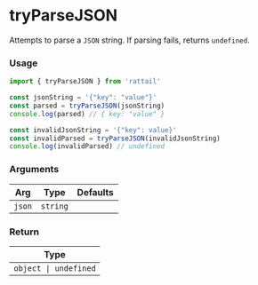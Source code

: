# tryParseJSON

Attempts to parse a `JSON` string. If parsing fails, returns `undefined`.

### Usage

```ts
import { tryParseJSON } from 'rattail'

const jsonString = '{"key": "value"}'
const parsed = tryParseJSON(jsonString)
console.log(parsed) // { key: "value" }

const invalidJsonString = '{"key": value}'
const invalidParsed = tryParseJSON(invalidJsonString)
console.log(invalidParsed) // undefined
```

### Arguments

| Arg    | Type     | Defaults |
| ------ | -------- | -------- |
| `json` | `string` |          |

### Return

| Type                  |
| --------------------- |
| `object \| undefined` |
